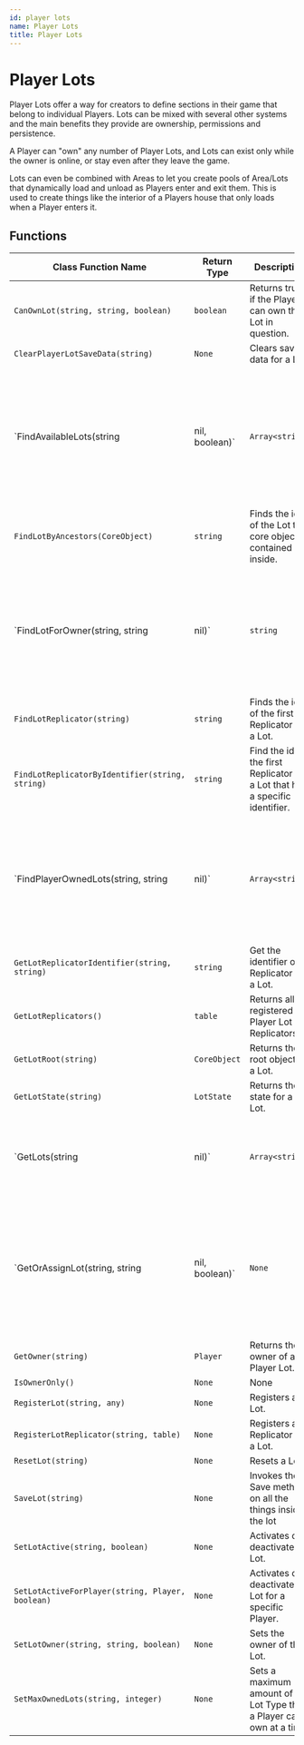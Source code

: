 ```yaml
---
id: player lots
name: Player Lots
title: Player Lots
---
```


# Player Lots

Player Lots offer a way for creators to define sections in their game that belong to individual Players. Lots can be mixed with several other systems and the main benefits they provide are ownership, permissions and persistence.

A Player can "own" any number of Player Lots, and Lots can exist only while the owner is online, or stay even after they leave the game.

Lots can even be combined with Areas to let you create pools of Area/Lots that dynamically load and unload as Players enter and exit them. This is used to create things like the interior of a Players house that only loads when a Player enters it.

## Functions

| Class Function Name | Return Type | Description | Tags |
| ------------------- | ----------- | ----------- | ---- |
| `CanOwnLot(string, string, boolean)` | `boolean` | Returns true if the Player can own the Lot in question. | None |
| `ClearPlayerLotSaveData(string)` | `None` | Clears save data for a Lot. | None |
| `FindAvailableLots(string|nil, boolean)` | `Array<string>` | Finds all the lots that aren't 'owned' by any Players, or that are owned by offline Players. | None |
| `FindLotByAncestors(CoreObject)` | `string` | Finds the id of the Lot this core object is contained inside. | None |
| `FindLotForOwner(string, string|nil)` | `string` | Find the id of the first Lot for a Player that optionally matches the provided Lot type. | None |
| `FindLotReplicator(string)` | `string` | Finds the id of the first Replicator on a Lot. | None |
| `FindLotReplicatorByIdentifier(string, string)` | `string` | Find the id of the first Replicator on a Lot that has a specific identifier. | None |
| `FindPlayerOwnedLots(string, string|nil)` | `Array<string>` | Returns all the ids for Lots that are owned by a Player, with an optional Lot type filter. | None |
| `GetLotReplicatorIdentifier(string, string)` | `string` | Get the identifier of a Replicator on a Lot. | None |
| `GetLotReplicators()` | `table` | Returns all registered Player Lot Replicators. | None |
| `GetLotRoot(string)` | `CoreObject` | Returns the root object of a Lot. | None |
| `GetLotState(string)` | `LotState` | Returns the state for a Lot. | None |
| `GetLots(string|nil)` | `Array<string>` | Returns a list of all Lot ids with an optional filter on Lot Type. | None |
| `GetOrAssignLot(string, string|nil, boolean)` | `None` | Returns an assigned Lot or assigns the Player as the owner on an available Lot. | None |
| `GetOwner(string)` | `Player` | Returns the owner of a Player Lot. | None |
| `IsOwnerOnly()` | `None` | None | None |
| `RegisterLot(string, any)` | `None` | Registers a Lot. | None |
| `RegisterLotReplicator(string, table)` | `None` | Registers a Replicator on a Lot. | None |
| `ResetLot(string)` | `None` | Resets a Lot. | None |
| `SaveLot(string)` | `None` | Invokes the Save method on all the things inside the lot | None |
| `SetLotActive(string, boolean)` | `None` | Activates or deactivates a Lot. | None |
| `SetLotActiveForPlayer(string, Player, boolean)` | `None` | Activates or deactivates a Lot for a specific Player. | None |
| `SetLotOwner(string, string, boolean)` | `None` | Sets the owner of the Lot. | None |
| `SetMaxOwnedLots(string, integer)` | `None` | Sets a maximum amount of a Lot Type that a Player can own at a time. | None |

